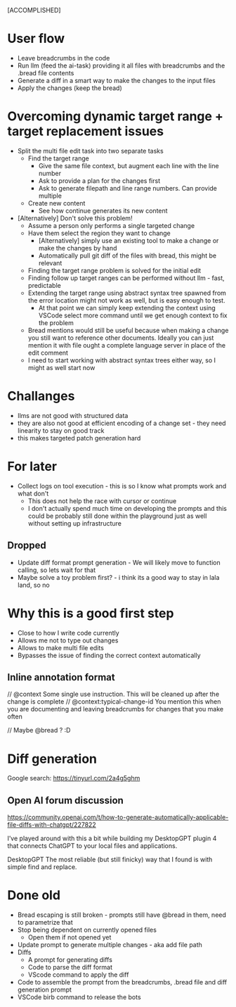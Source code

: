 [ACCOMPLISHED]

# User flow

- Leave breadcrumbs in the code
- Run llm (feed the ai-task) providing it all files with breadcrumbs and the .bread file contents
- Generate a diff in a smart way to make the changes to the input files
- Apply the changes (keep the bread)

# Overcoming dynamic target range + target replacement issues

- Split the multi file edit task into two separate tasks
  - Find the target range
    - Give the same file context, but augment each line with the line number
    - Ask to provide a plan for the changes first
    - Ask to generate filepath and line range numbers. Can provide multiple
  - Create new content
    - See how continue generates its new content
- [Alternatively] Don't solve this problem!
  - Assume a person only performs a single targeted change
  - Have them select the region they want to change
    - [Alternatively] simply use an existing tool to make a change or make the changes by hand
    - Automatically pull git diff of the files with bread, this might be relevant
  - Finding the target range problem is solved for the initial edit
  - Finding follow up target ranges can be performed without llm - fast, predictable
  - Extending the target range using abstract syntax tree spawned from the error location might not work as well, but is easy enough to test.
    - At that point we can simply keep extending the context using VSCode select more command until we get enough context to fix the problem
  - Bread mentions would still be useful because when making a change you still want to reference other documents. Ideally you can just mention it with file ought a complete language server in place of the edit comment
  - I need to start working with abstract syntax trees either way, so I might as well start now

# Challanges

- llms are not good with structured data
- they are also not good at efficient encoding of a change set - they need linearity to stay on good track
- this makes targeted patch generation hard

# For later

- Collect logs on tool execution - this is so I know what prompts work and what don't
  - This does not help the race with cursor or continue
  - I don't actually spend much time on developing the prompts and this could be probably still done within the playground just as well without setting up infrastructure

## Dropped

- Update diff format prompt generation - We will likely move to function calling, so lets wait for that
- Maybe solve a toy problem first? - i think its a good way to stay in lala land, so no

# Why this is a good first step

- Close to how I write code currently
- Allows me not to type out changes
- Allows to make multi file edits
- Bypasses the issue of finding the correct context automatically

## Inline annotation format

// @context Some single use instruction. This will be cleaned up after the change is complete
// @context:typical-change-id You mention this when you are documenting and leaving breadcrumbs for changes that you make often

// Maybe @bread ? :D

# Diff generation

Google search: <https://tinyurl.com/2a4g5ghm>

## Open AI forum discussion

<https://community.openai.com/t/how-to-generate-automatically-applicable-file-diffs-with-chatgpt/227822>

I’ve played around with this a bit while building my DesktopGPT plugin 4 that connects ChatGPT to your local files and applications.

DesktopGPT
The most reliable (but still finicky) way that I found is with simple find and replace.

# Done old

- Bread escaping is still broken - prompts still have @bread in them, need to parametrize that
- Stop being dependent on currently opened files
  - Open them if not opened yet
- Update prompt to generate multiple changes - aka add file path
- Diffs
  - A prompt for generating diffs
  - Code to parse the diff format
  - VScode command to apply the diff
- Code to assemble the prompt from the breadcrumbs, .bread file and diff generation prompt
- VSCode birb command to release the bots
